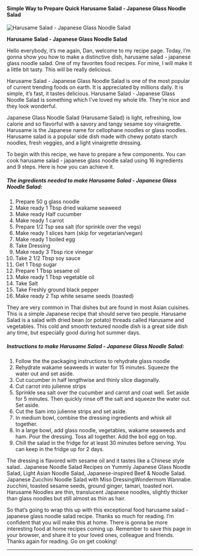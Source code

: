             

#### Simple Way to Prepare Quick Harusame Salad - Japanese Glass Noodle Salad

![Harusame Salad - Japanese Glass Noodle Salad](https://img-global.cpcdn.com/recipes/d50519fcfbf4cdf8/751x532cq70/harusame-salad-japanese-glass-noodle-salad-recipe-main-photo.jpg)

**Harusame Salad - Japanese Glass Noodle Salad**

Hello everybody, it’s me again, Dan, welcome to my recipe page. Today, I’m gonna show you how to make a distinctive dish, harusame salad - japanese glass noodle salad. One of my favorites food recipes. For mine, I will make it a little bit tasty. This will be really delicious.

Harusame Salad - Japanese Glass Noodle Salad is one of the most popular of current trending foods on earth. It is appreciated by millions daily. It is simple, it’s fast, it tastes delicious. Harusame Salad - Japanese Glass Noodle Salad is something which I’ve loved my whole life. They’re nice and they look wonderful.

Japanese Glass Noodle Salad (Harusame Salad) is light, refreshing, low calorie and so flavorful with a savory and tangy sesame soy vinaigrette. Harusame is the Japanese name for cellophane noodles or glass noodles. Harusame salad is a popular side dish made with chewy potato starch noodles, fresh veggies, and a light vinaigrette dressing.

To begin with this recipe, we have to prepare a few components. You can cook harusame salad - japanese glass noodle salad using 16 ingredients and 9 steps. Here is how you can achieve it.

##### The ingredients needed to make Harusame Salad - Japanese Glass Noodle Salad:

1.  Prepare 50 g glass noodle
2.  Make ready 1 Tbsp dried wakame seaweed
3.  Make ready Half cucumber
4.  Make ready 1 carrot
5.  Prepare 1/2 Tsp sea salt (for sprinkle over the vegs)
6.  Make ready 1 slices ham (skip for vegetarian/vegan)
7.  Make ready 1 boiled egg
8.  Take Dressing
9.  Make ready 3 Tbsp rice vinegar
10.  Take 2 1/2 Tbsp soy sauce
11.  Get 1 Tbsp sugar
12.  Prepare 1 Tbsp sesame oil
13.  Make ready 1 Tbsp vegetable oil
14.  Take Salt
15.  Take Freshly ground black pepper
16.  Make ready 2 Tsp white sesame seeds (toasted)

They are very common in Thai dishes but are found in most Asian cuisines. This is a simple Japanese recipe that should serve two people. Harusame Salad is a salad with dried bean (or potato) threads called Harusame and vegetables. This cold and smooth textured noodle dish is a great side dish any time, but especially good during hot summer days.

##### Instructions to make Harusame Salad - Japanese Glass Noodle Salad:

1.  Follow the the packaging instructions to rehydrate glass noodle
2.  Rehydrate wakame seaweeds in water for 15 minutes. Squeeze the water out and set aside.
3.  Cut cucumber in half lengthwise and thinly slice diagonally.
4.  Cut carrot into julienne strips
5.  Sprinkle sea salt over the cucumber and carrot and coat well. Set aside for 5 minutes. Then quickly rinse off the salt and squeeze the water out. Set aside.
6.  Cut the Sam into julienne strips and set aside.
7.  In medium bowl, combine the dressing ingredients and whisk all together.
8.  In a large bowl, add glass noodle, vegetables, wakame seaweeds and ham. Pour the dressing. Toss all together. Add the boil egg on top.
9.  Chill the salad in the fridge for at least 30 minutes before serving. You can keep in the fridge up for 2 days.

The dressing is flavored with sesame oil and it tastes like a Chinese style salad.. Japanese Noodle Salad Recipes on Yummly Japanese Glass Noodle Salad, Light Asian Noodle Salad, Japanese-inspired Beef & Noodle Salad. Japanese Zucchini Noodle Salad with Miso DressingWondermom Wannabe. zucchini, toasted sesame seeds, ground ginger, tamari, toasted nori. Harusame Noodles are thin, translucent Japanese noodles, slightly thicker than glass noodles but still almost as thin as hair.

So that’s going to wrap this up with this exceptional food harusame salad - japanese glass noodle salad recipe. Thanks so much for reading. I’m confident that you will make this at home. There is gonna be more interesting food at home recipes coming up. Remember to save this page in your browser, and share it to your loved ones, colleague and friends. Thanks again for reading. Go on get cooking!

* * *